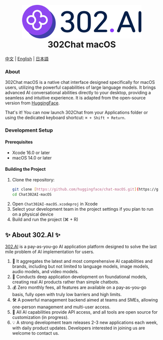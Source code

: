<p align="center" style="margin-bottom: 0;">
  <a href="https://302.ai"><img
    src="https://raw.githubusercontent.com/302ai/.github/refs/heads/main/302AI.png"
    height="110"
  /></a>
</p>
<h1 align="center" style="margin-top: 0;">302Chat macOS</h1>

[中文](README_zh.md) | [English](README.md) | [日本語](README_ja.md)

### About
302Chat macOS is a native chat interface designed specifically for macOS users, utilizing the powerful capabilities of large language models. It brings advanced AI conversational abilities directly to your desktop, providing a seamless and intuitive experience. It is adapted from the open-source version from [HuggingFace](https://github.com/huggingface/chat-macOS). 
 

That's it! You can now launch 302Chat from your Applications folder or using the dedicated keyboard shortcut: `⌘ + Shift + Return`.

### Development Setup
#### Prerequisites
- Xcode 16.0 or later
- macOS 14.0 or later

#### Building the Project
1. Clone the repository:
   ```bash
   git clone [https://github.com/huggingface/chat-macOS.git](https://github.com/302ai/chat-macos)
   cd Chat302AI-macOS
   ```
2. Open `Chat302AI-macOS.xcodeproj` in Xcode
3. Select your development team in the project settings if you plan to run on a physical device
4. Build and run the project (⌘ + R)

## ✨ About 302.AI ✨

[302.AI](https://302.ai) is a pay-as-you-go AI application platform designed to solve the last mile problem of AI implementation for users.
1. 🧠 It aggregates the latest and most comprehensive AI capabilities and brands, including but not limited to language models, image models, audio models, and video models.
2. 🚀 Conducts deep application development on foundational models, creating real AI products rather than simple chatbots.
3. 💰 Zero monthly fees, all features are available on a pay-as-you-go basis, fully open with truly low barriers and high limits.
4. 🛠 A powerful management backend aimed at teams and SMEs, allowing one-person management and multi-user access.
5. 🔗 All AI capabilities provide API access, and all tools are open source for customization (in progress).
6. 💡 A strong development team releases 2-3 new applications each week, with daily product updates. Developers interested in joining us are welcome to contact us.
